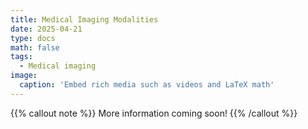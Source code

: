 ```yaml
---
title: Medical Imaging Modalities
date: 2025-04-21
type: docs
math: false
tags:
  - Medical imaging
image:
  caption: 'Embed rich media such as videos and LaTeX math'
---
```


{{% callout note %}}
More information coming soon!
{{% /callout %}}